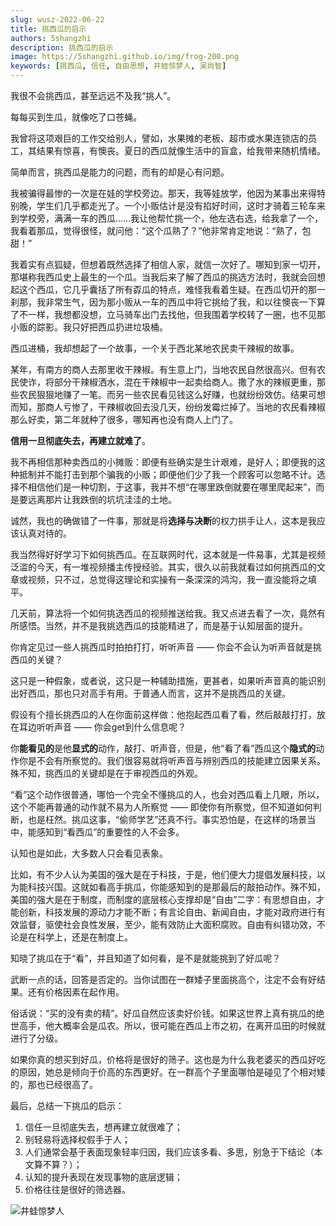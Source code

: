 ```yaml
---
slug: wusz-2022-06-22
title: 挑西瓜的启示
authors: 5shangzhi
description: 挑西瓜的启示
image: https://5shangzhi.github.io/img/frog-200.png
keywords: [挑西瓜, 信任, 自由思想, 井蛙惊梦人, 吴尚智]
---
```


我很不会挑西瓜，甚至远远不及我“挑人”。

每每买到生瓜，就像吃了口苍蝇。

我曾将这项艰巨的工作交给别人，譬如，水果摊的老板、超市或水果连锁店的员工，其结果有惊喜，有懊丧。夏日的西瓜就像生活中的盲盒，给我带来随机情绪。

简单而言，挑西瓜是能力的问题，而有的却是心有问题。

我被骗得最惨的一次是在娃的学校旁边。那天，我等娃放学，他因为某事出来得特别晚，学生们几乎都走光了。一个小贩估计是没有掐好时间，这时才骑着三轮车来到学校旁，满满一车的西瓜……我让他帮忙挑一个，他左选右选，给我拿了一个，我看着那瓜，觉得很怪，就问他：“这个瓜熟了？”他非常肯定地说：“熟了，包甜！”

我着实有点狐疑，但想着既然选择了相信人家，就信一次好了。哪知到家一切开，那堪称我西瓜史上最生的一个瓜。当我后来了解了西瓜的挑选方法时，我就会回想起这个西瓜，它几乎囊括了所有孬瓜的特点，难怪我看着生疑。在西瓜切开的那一刹那，我非常生气，因为那小贩从一车的西瓜中将它挑给了我，和以往懊丧一下算了不一样，我想都没想，立马骑车出门去找他，但我围着学校转了一圈，也不见那小贩的踪影。我只好把西瓜扔进垃圾桶。

西瓜进桶，我却想起了一个故事，一个关于西北某地农民卖干辣椒的故事。

某年，有南方的商人去那里收干辣椒。有生意上门，当地农民自然很高兴。但有农民使诈，将部分干辣椒洒水，混在干辣椒中一起卖给商人。撒了水的辣椒更重，那些农民狠狠地赚了一笔。而另一些农民看见钱这么好赚，也就纷纷效仿。结果可想而知，那商人亏惨了，干辣椒收回去没几天，纷纷发霉烂掉了。当地的农民看辣椒那么好卖，第二年就种了很多，哪知再也没有商人上门了。

**信用一旦彻底失去，再建立就难了**。

我不再相信那种卖西瓜的小摊贩：即便有些确实是生计艰难，是好人；即便我的这种抵制并不能打击到那个骗我的小贩；即便他们少了我一个顾客可以忽略不计。选择不相信他们是一种切割，于这事，我并不想“在哪里跌倒就要在哪里爬起来”，而是要远离那片让我跌倒的坑坑洼洼的土地。

诚然，我也的确做错了一件事，那就是将**选择与决断**的权力拱手让人，这本是我应该认真对待的。

我当然得好好学习下如何挑西瓜。在互联网时代，这本就是一件易事，尤其是视频泛滥的今天，有一堆视频播主传授经验。其实，很久以前我就看过如何挑西瓜的文章或视频，只不过，总觉得这理论和实操有一条深深的鸿沟，我一直没能将之填平。

几天前，算法将一个如何挑选西瓜的视频推送给我。我又点进去看了一次，竟然有所感悟。当然，并不是我挑选西瓜的技能精进了，而是基于认知层面的提升。

你肯定见过一些人挑西瓜时拍拍打打，听听声音 —— 你会不会认为听声音就是挑西瓜的关键？

这只是一种假象，或者说，这只是一种辅助措施，更甚者，如果听声音真的能识别出好西瓜，那也只对高手有用。于普通人而言，这并不是挑西瓜的关键。

假设有个擅长挑西瓜的人在你面前这样做：他抱起西瓜看了看，然后敲敲打打，放在耳边听听声音 —— 你会get到什么信息呢？

你**能看见的**是他**显式的**动作，敲打、听声音，但是，他“看了看”西瓜这个**隐式的**动作你是不会有所察觉的。我们很容易就将听声音与辨别西瓜的技能建立因果关系。殊不知，挑西瓜的关键却是在于审视西瓜的外观。

“看”这个动作很普通，哪怕一个完全不懂挑瓜的人，也会对西瓜看上几眼，所以，这个不能再普通的动作就不易为人所察觉 —— 即使你有所察觉，但不知道如何判断，也是枉然。挑瓜这事，“偷师学艺”还真不行。事实恐怕是，在这样的场景当中，能感知到“看西瓜”的重要性的人不会多。

认知也是如此，大多数人只会看见表象。

比如，有不少人认为美国的强大是在于科技，于是，他们便大力提倡发展科技，以为能科技兴国。这就如看高手挑瓜，你能感知到的是那最后的敲拍动作。殊不知，美国的强大是在于制度，而制度的底层核心支撑却是“自由”二字：有思想自由，才能创新，科技发展的源动力才能不断；有言论自由、新闻自由，才能对政府进行有效监督，驱使社会良性发展，至少，能有效防止大面积腐败。自由有纠错功效，不论是在科学上，还是在制度上。

知晓了挑瓜在于“看”，并且知道了如何看，是不是就能挑到了好瓜呢？

武断一点的话，回答是否定的。当你试图在一群矮子里面挑高个，注定不会有好结果。还有价格因素在起作用。

俗话说：“买的没有卖的精”。好瓜自然应该卖好价钱。如果这世界上真有挑瓜的绝世高手，他大概率会是瓜农。所以，很可能在西瓜上市之初，在离开瓜田的时候就进行了分级。

如果你真的想买到好瓜，价格将是很好的筛子。这也是为什么我老婆买的西瓜好吃的原因，她总是倾向于价高的东西更好。在一群高个子里面哪怕是碰见了个相对矮的，那也已经很高了。

最后，总结一下挑瓜的启示：

1. 信任一旦彻底失去，想再建立就很难了；
2. 别轻易将选择权假手于人；
3. 人们通常会基于表面现象轻率归因，我们应该多看、多思，别急于下结论（本文算不算？）；
4. 认知的提升表现在发现事物的底层逻辑；
5. 价格往往是很好的筛选器。

![井蛙惊梦人](https://5shangzhi.github.io/img/frog.jpeg)
